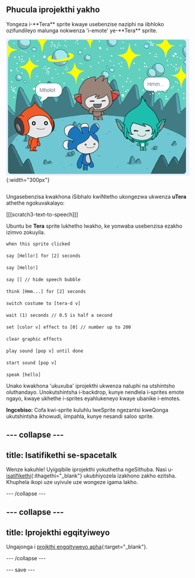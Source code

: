 ## Phucula iprojekthi yakho

<div style="display: flex; flex-wrap: wrap">
<div style="flex-basis: 200px; flex-grow: 1; margin-right: 15px;">
Yongeza i-**Tera** sprite kwaye usebenzise naziphi na iibhloko ozifundileyo malunga nokwenza 'i-emote' ye-**Tera** sprite.
</div>
<div>

![I-Tera sprite kwi-Stage.](images/tera-step.png){:width="300px"}

</div>
</div>

Ungasebenzisa kwakhona iSibhalo kwiNtetho ukongezwa ukwenza **uTera** athethe ngokuvakalayo:

[[[scratch3-text-to-speech]]]

Ubuntu be **Tera** sprite lukhetho lwakho, ke yonwaba usebenzisa ezakho izimvo zokuyila.

```blocks3
when this sprite clicked

say [Hello!] for [2] seconds

say [Hello!]

say [] // hide speech bubble

think [Hmm...] for [2] seconds

switch costume to [tera-d v]

wait (1) seconds // 0.5 is half a second

set [color v] effect to [0] // number up to 200

clear graphic effects

play sound [pop v] until done

start sound [pop v]

speak [hello]
```

Unako kwakhona 'ukuxuba' iprojekthi ukwenza naluphi na utshintsho oluthandayo. Unokutshintsha i-backdrop, kunye nendlela i-sprites emote ngayo, kwaye ukhethe i-sprites eyahlukeneyo kwaye ubanike i-emotes.

**Ingcebiso:** Cofa kwi-sprite kuluhlu lweSprite ngezantsi kweQonga ukutshintsha ikhowudi, iimpahla, kunye nesandi saloo sprite.

--- collapse ---
---
title: Isatifikethi se-spacetalk
---

Wenze kakuhle! Uyigqibile iprojekthi yokuthetha ngeSithuba. Nasi u- [isatifikethi](https://drive.google.com/file/d/18xx4uNIyRSty_2ujHkGDzGwTgfSGC1AF/view?usp=sharing){:ithagethi="_blank"} ukubhiyozela izakhono zakho ezitsha. Khuphela ikopi uze uyivule uze wongeze igama lakho.

--- /collapse ---

--- collapse ---
---
title: Iprojekthi egqityiweyo
---

Ungajonga i [projkthi engqityweyo apha](https://scratch.mit.edu/projects/913597736/){:target="_blank"}.

--- /collapse ---

--- save ---

